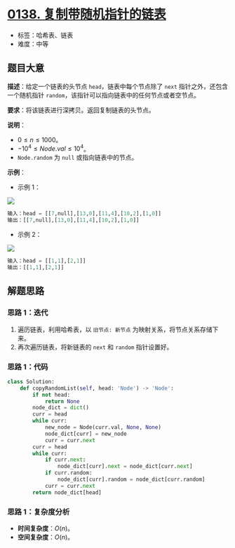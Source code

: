 # [0138. 复制带随机指针的链表](https://leetcode.cn/problems/copy-list-with-random-pointer/)

- 标签：哈希表、链表
- 难度：中等

## 题目大意

**描述**：给定一个链表的头节点 `head`，链表中每个节点除了 `next` 指针之外，还包含一个随机指针 `random`，该指针可以指向链表中的任何节点或者空节点。

**要求**：将该链表进行深拷贝。返回复制链表的头节点。

**说明**：

- $0 \le n \le 1000$。
- $-10^4 \le Node.val \le 10^4$。
- `Node.random` 为 `null` 或指向链表中的节点。

**示例**：

- 示例 1：

![](https://assets.leetcode-cn.com/aliyun-lc-upload/uploads/2020/01/09/e1.png)

```python
输入：head = [[7,null],[13,0],[11,4],[10,2],[1,0]]
输出：[[7,null],[13,0],[11,4],[10,2],[1,0]]
```

- 示例 2：

![](https://assets.leetcode-cn.com/aliyun-lc-upload/uploads/2020/01/09/e2.png)

```python
输入：head = [[1,1],[2,1]]
输出：[[1,1],[2,1]]
```

## 解题思路

### 思路 1：迭代

1. 遍历链表，利用哈希表，以 `旧节点: 新节点` 为映射关系，将节点关系存储下来。
2. 再次遍历链表，将新链表的 `next` 和 `random` 指针设置好。

### 思路 1：代码

```python
class Solution:
    def copyRandomList(self, head: 'Node') -> 'Node':
        if not head:
            return None
        node_dict = dict()
        curr = head
        while curr:
            new_node = Node(curr.val, None, None)
            node_dict[curr] = new_node
            curr = curr.next
        curr = head
        while curr:
            if curr.next:
                node_dict[curr].next = node_dict[curr.next]
            if curr.random:
                node_dict[curr].random = node_dict[curr.random]
            curr = curr.next
        return node_dict[head]
```

### 思路 1：复杂度分析

- **时间复杂度**：$O(n)$。
- **空间复杂度**：$O(n)$。

